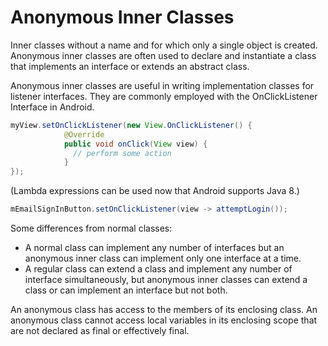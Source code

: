 # Anonymous Inner Classes

Inner classes without a name and for which only a single object is created. Anonymous inner classes are often used to declare and instantiate a class that implements an interface or extends an abstract class.

Anonymous inner classes are useful in writing implementation classes for listener interfaces.
They are commonly employed with the OnClickListener Interface in Android.

```java
myView.setOnClickListener(new View.OnClickListener() {
            @Override
            public void onClick(View view) {
              // perform some action
            }
});
```

(Lambda expressions can be used now that Android supports Java 8.)
```java
mEmailSignInButton.setOnClickListener(view -> attemptLogin());
```

Some differences from normal classes:
* A normal class can implement any number of interfaces but an anonymous inner class can implement only one interface at a time.
* A regular class can extend a class and implement any number of interface simultaneously, but anonymous inner classes can extend a class or can implement an interface but not both.

An anonymous class has access to the members of its enclosing class.
An anonymous class cannot access local variables in its enclosing scope that are not declared as final or effectively final.
